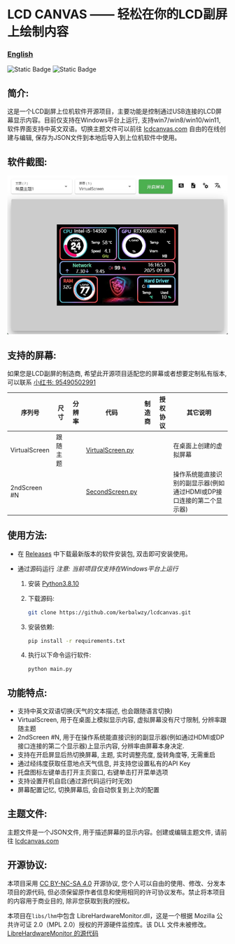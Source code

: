 # LCD CANVAS —— 轻松在你的LCD副屏上绘制内容

### [English](./README_en.md)

![Static Badge](https://img.shields.io/badge/Python-3.8.10-blue?style=for-the-badge)
![Static Badge](https://img.shields.io/badge/Windows-7/10/11-blue?style=for-the-badge)

## 简介:

这是一个LCD副屏上位机软件开源项目，主要功能是控制通过USB连接的LCD屏幕显示内容。目前仅支持在Windows平台上运行, 支持win7/win8/win10/win11, 软件界面支持中英文双语。切换主题文件可以前往
<a href="https://lcdcanvas.com/themeeditor" target="_blank">lcdcanvas.com</a>
自由的在线创建与编辑, 保存为JSON文件到本地后导入到上位机软件中使用。

## 软件截图:

<img src="./doc/asset/monitor_zh.jpg">

## 支持的屏幕:

如果您是LCD副屏的制造商, 希望此开源项目适配您的屏幕或者想要定制私有版本, 可以联系
<a href="https://www.xiaohongshu.com/search_result?keyword=95490502991&source=web_explore_feed" target="_blank">小红书: 95490502991</a>

| 序列号 | 尺寸 | 分辨率 | 代码 | 制造商 | 授权协议 | 其它说明 |
| --- | --- | --- | --- | --- | --- | --- |
| VirtualScreen | 跟随主题 | | [VirtualScreen.py](./libs/lcds/VirtualScreen.py) | | | 在桌面上创建的虚拟屏幕
| 2ndScreen #N | | | [SecondScreen.py](./libs/lcds/SecondScreen.py)| | | 操作系统能直接识别的副显示器(例如通过HDMI或DP接口连接的第二个显示器) |


## 使用方法:

- 在
  <a href="https://github.com/kerbalwzy/lcdcanvas/releases" target="_blank">Releases</a>
  中下载最新版本的软件安装包, 双击即可安装使用。

- 通过源码运行 *注意: 当前项目仅支持在Windows平台上运行*
  1. 安装
    <a href="https://www.python.org/downloads/release/python-3810/" target="_blank">Python3.8.10</a>
   
  2. 下载源码:
     ```bash
     git clone https://github.com/kerbalwzy/lcdcanvas.git
     ```     
   
  3. 安装依赖:
     ```bash
     pip install -r requirements.txt
     ```
  
  4. 执行以下命令运行软件:
     ```bash
     python main.py
     ```

## 功能特点:

- 支持中英文双语切换(天气的文本描述, 也会跟随语言切换)
- VirtualScreen, 用于在桌面上模拟显示内容, 虚拟屏幕没有尺寸限制, 分辨率跟随主题
- 2ndScreen #N, 用于在操作系统能直接识别的副显示器(例如通过HDMI或DP接口连接的第二个显示器)上显示内容, 分辨率由屏幕本身决定.
- 支持在开启屏显后热切换屏幕, 主题, 实时调整亮度, 旋转角度等, 无需重启
- 通过经纬度获取任意地点天气信息, 并支持您设置私有的API Key
- 托盘图标左键单击打开主页窗口, 右键单击打开菜单选项
- 支持设置开机自启(通过源代码运行时无效)
- 屏幕配置记忆, 切换屏幕后, 会自动恢复到上次的配置

## 主题文件:

主题文件是一个JSON文件, 用于描述屏幕的显示内容。创建或编辑主题文件, 请前往
<a href="https://lcdcanvas.com/themeeditor" target="_blank">lcdcanvas.com</a>

## 开源协议:

本项目采用
<a href="https://creativecommons.org/licenses/by-nc-sa/4.0/legalcode" target="_blank">CC BY-NC-SA 4.0</a>
开源协议, 您个人可以自由的使用、修改、分发本项目的源代码, 但必须保留原作者信息和使用相同的许可协议发布。禁止将本项目的内容用于商业目的, 除非您获取到我的授权。

本项目在```libs/lhm```中包含 LibreHardwareMonitor.dll，这是一个根据 Mozilla 公共许可证 2.0（MPL 2.0）授权的开源硬件监控库。该 DLL 文件未被修改。
<a href="https://github.com/LibreHardwareMonitor/LibreHardwareMonitor" target="_blank">LibreHardwareMonitor 的源代码</a>

